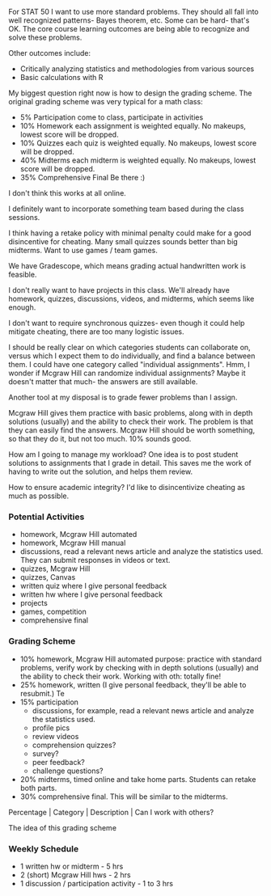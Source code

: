 For STAT 50 I want to use more standard problems.
They should all fall into well recognized patterns- Bayes theorem, etc.
Some can be hard- that's OK.
The core course learning outcomes are being able to recognize and solve these problems.

Other outcomes include:

- Critically analyzing statistics and methodologies from various sources
- Basic calculations with R

My biggest question right now is how to design the grading scheme.
The original grading scheme was very typical for a math class:

- 5% Participation come to class, participate in activities
- 10% Homework each assignment is weighted equally. No makeups, lowest score will
be dropped.
- 10% Quizzes each quiz is weighted equally. No makeups, lowest score will be dropped.
- 40% Midterms each midterm is weighted equally. No makeups, lowest score will be
dropped.
- 35% Comprehensive Final Be there :)

I don't think this works at all online.

I definitely want to incorporate something team based during the class sessions.

I think having a retake policy with minimal penalty could make for a good disincentive for cheating.
Many small quizzes sounds better than big midterms.
Want to use games / team games.

We have Gradescope, which means grading actual handwritten work is feasible.

I don't really want to have projects in this class.
We'll already have homework, quizzes, discussions, videos, and midterms, which seems like enough.

I don't want to require synchronous quizzes- even though it could help mitigate cheating, there are too many logistic issues.

I should be really clear on which categories students can collaborate on, versus which I expect them to do individually, and find a balance between them.
I could have one category called "individual assignments".
Hmm, I wonder if Mcgraw Hill can randomize individual assignments?
Maybe it doesn't matter that much- the answers are still available.

Another tool at my disposal is to grade fewer problems than I assign.

Mcgraw Hill gives them practice with basic problems, along with in depth solutions (usually) and the ability to check their work.
The problem is that they can easily find the answers.
Mcgraw Hill should be worth something, so that they do it, but not too much.
10% sounds good.

How am I going to manage my workload?
One idea is to post student solutions to assignments that I grade in detail.
This saves me the work of having to write out the solution, and helps them review.

How to ensure academic integrity?
I'd like to disincentivize cheating as much as possible.


### Potential Activities

- homework, Mcgraw Hill automated
- homework, Mcgraw Hill manual
- discussions, read a relevant news article and analyze the statistics used.
    They can submit responses in videos or text.
- quizzes, Mcgraw Hill
- quizzes, Canvas
- written quiz where I give personal feedback
- written hw where I give personal feedback
- projects
- games, competition
- comprehensive final


### Grading Scheme

- 10% homework, Mcgraw Hill automated
    purpose: practice with standard problems, verify work by checking with in depth solutions (usually) and the ability to check their work.
    Working with oth: totally fine!
- 25% homework, written (I give personal feedback, they'll be able to resubmit.)
    Te
- 15% participation
    - discussions, for example, read a relevant news article and analyze the statistics used.
    - profile pics
    - review videos
    - comprehension quizzes?
    - survey?
    - peer feedback?
    - challenge questions?
- 20% midterms, timed online and take home parts.
    Students can retake both parts.
- 30% comprehensive final.
    This will be similar to the midterms.

Percentage  |   Category    |   Description     |   Can I work with others?

The idea of this grading scheme 


### Weekly Schedule

- 1 written hw or midterm - 5 hrs
- 2 (short) Mcgraw Hill hws - 2 hrs
- 1 discussion / participation activity - 1 to 3 hrs
